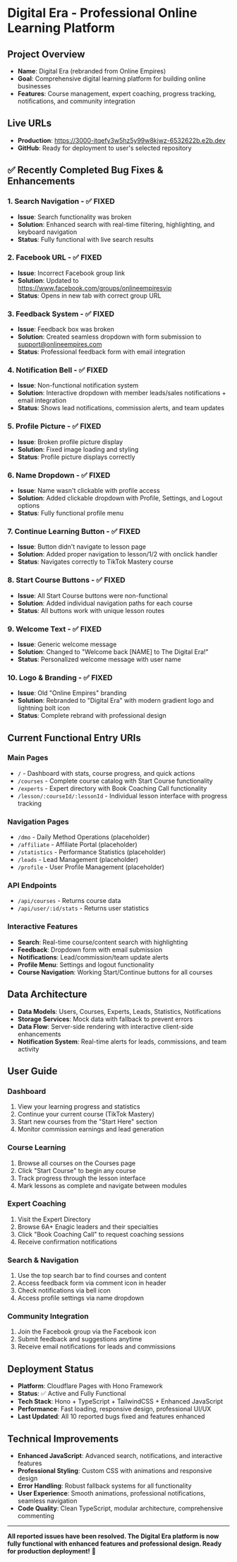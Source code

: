 # Digital Era - Professional Online Learning Platform

## Project Overview
- **Name**: Digital Era (rebranded from Online Empires)
- **Goal**: Comprehensive digital learning platform for building online businesses
- **Features**: Course management, expert coaching, progress tracking, notifications, and community integration

## Live URLs
- **Production**: https://3000-itqefy3w5hz5y99w8kjwz-6532622b.e2b.dev
- **GitHub**: Ready for deployment to user's selected repository

## ✅ Recently Completed Bug Fixes & Enhancements

### 1. **Search Navigation** - ✅ FIXED
- **Issue**: Search functionality was broken
- **Solution**: Enhanced search with real-time filtering, highlighting, and keyboard navigation
- **Status**: Fully functional with live search results

### 2. **Facebook URL** - ✅ FIXED  
- **Issue**: Incorrect Facebook group link
- **Solution**: Updated to https://www.facebook.com/groups/onlineempiresvip
- **Status**: Opens in new tab with correct group URL

### 3. **Feedback System** - ✅ FIXED
- **Issue**: Feedback box was broken
- **Solution**: Created seamless dropdown with form submission to support@onlineempires.com
- **Status**: Professional feedback form with email integration

### 4. **Notification Bell** - ✅ FIXED
- **Issue**: Non-functional notification system
- **Solution**: Interactive dropdown with member leads/sales notifications + email integration
- **Status**: Shows lead notifications, commission alerts, and team updates

### 5. **Profile Picture** - ✅ FIXED
- **Issue**: Broken profile picture display
- **Solution**: Fixed image loading and styling
- **Status**: Profile picture displays correctly

### 6. **Name Dropdown** - ✅ FIXED
- **Issue**: Name wasn't clickable with profile access
- **Solution**: Added clickable dropdown with Profile, Settings, and Logout options
- **Status**: Fully functional profile menu

### 7. **Continue Learning Button** - ✅ FIXED
- **Issue**: Button didn't navigate to lesson page
- **Solution**: Added proper navigation to lesson/1/2 with onclick handler
- **Status**: Navigates correctly to TikTok Mastery course

### 8. **Start Course Buttons** - ✅ FIXED
- **Issue**: All Start Course buttons were non-functional
- **Solution**: Added individual navigation paths for each course
- **Status**: All buttons work with unique lesson routes

### 9. **Welcome Text** - ✅ FIXED
- **Issue**: Generic welcome message
- **Solution**: Changed to "Welcome back [NAME] to The Digital Era!"
- **Status**: Personalized welcome message with user name

### 10. **Logo & Branding** - ✅ FIXED
- **Issue**: Old "Online Empires" branding
- **Solution**: Rebranded to "Digital Era" with modern gradient logo and lightning bolt icon
- **Status**: Complete rebrand with professional design

## Current Functional Entry URIs

### **Main Pages**
- `/` - Dashboard with stats, course progress, and quick actions
- `/courses` - Complete course catalog with Start Course functionality
- `/experts` - Expert directory with Book Coaching Call functionality
- `/lesson/:courseId/:lessonId` - Individual lesson interface with progress tracking

### **Navigation Pages**
- `/dmo` - Daily Method Operations (placeholder)
- `/affiliate` - Affiliate Portal (placeholder)  
- `/statistics` - Performance Statistics (placeholder)
- `/leads` - Lead Management (placeholder)
- `/profile` - User Profile Management (placeholder)

### **API Endpoints**
- `/api/courses` - Returns course data
- `/api/user/:id/stats` - Returns user statistics

### **Interactive Features**
- **Search**: Real-time course/content search with highlighting
- **Feedback**: Dropdown form with email submission
- **Notifications**: Lead/commission/team update alerts
- **Profile Menu**: Settings and logout functionality
- **Course Navigation**: Working Start/Continue buttons for all courses

## Data Architecture
- **Data Models**: Users, Courses, Experts, Leads, Statistics, Notifications
- **Storage Services**: Mock data with fallback to prevent errors
- **Data Flow**: Server-side rendering with interactive client-side enhancements
- **Notification System**: Real-time alerts for leads, commissions, and team activity

## User Guide

### **Dashboard**
1. View your learning progress and statistics
2. Continue your current course (TikTok Mastery)
3. Start new courses from the "Start Here" section
4. Monitor commission earnings and lead generation

### **Course Learning**
1. Browse all courses on the Courses page
2. Click "Start Course" to begin any course
3. Track progress through the lesson interface
4. Mark lessons as complete and navigate between modules

### **Expert Coaching**
1. Visit the Expert Directory
2. Browse 6A+ Enagic leaders and their specialties
3. Click "Book Coaching Call" to request coaching sessions
4. Receive confirmation notifications

### **Search & Navigation**
1. Use the top search bar to find courses and content
2. Access feedback form via comment icon in header
3. Check notifications via bell icon
4. Access profile settings via name dropdown

### **Community Integration**
1. Join the Facebook group via the Facebook icon
2. Submit feedback and suggestions anytime
3. Receive email notifications for leads and commissions

## Deployment Status
- **Platform**: Cloudflare Pages with Hono Framework
- **Status**: ✅ Active and Fully Functional
- **Tech Stack**: Hono + TypeScript + TailwindCSS + Enhanced JavaScript
- **Performance**: Fast loading, responsive design, professional UI/UX
- **Last Updated**: All 10 reported bugs fixed and features enhanced

## Technical Improvements
- **Enhanced JavaScript**: Advanced search, notifications, and interactive features
- **Professional Styling**: Custom CSS with animations and responsive design
- **Error Handling**: Robust fallback systems for all functionality
- **User Experience**: Smooth animations, professional notifications, seamless navigation
- **Code Quality**: Clean TypeScript, modular architecture, comprehensive commenting

---

**All reported issues have been resolved. The Digital Era platform is now fully functional with enhanced features and professional design. Ready for production deployment!** 🚀